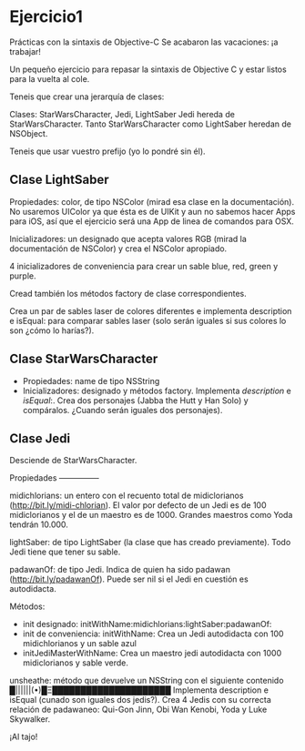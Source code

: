 # Ejercicio1
Prácticas con la sintaxis de Objective-C
Se acabaron las vacaciones: ¡a trabajar!

Un pequeño ejercicio para repasar la sintaxis de Objective C y estar listos para la vuelta al cole.

Teneis que crear una jerarquía de clases:

Clases: StarWarsCharacter, Jedi, LightSaber
Jedi hereda de StarWarsCharacter. Tanto StarWarsCharacter como LightSaber heredan de NSObject.

Teneis que usar vuestro prefijo (yo lo pondré sin él).

## Clase LightSaber ##
Propiedades: color, de tipo NSColor (mirad esa clase en la documentación). No usaremos UIColor ya que ésta es de UIKit y aun no sabemos hacer Apps para iOS, así que el ejercicio será una App de linea de comandos para OSX.

Inicializadores: un designado que acepta valores RGB (mirad la documentación de NSColor) y crea el NSColor apropiado.

4 inicializadores de conveniencia para crear un sable blue, red, green y purple.

Cread también los métodos factory de clase correspondientes.

Crea un par de sables laser de colores diferentes e implementa description e isEqual: para comparar sables laser (solo serán iguales si sus colores lo son ¿cómo lo harías?).

## Clase StarWarsCharacter ##
* Propiedades: name de tipo NSString
* Inicializadores: designado y métodos factory.
Implementa _description_ e _isEqual_:. Crea dos personajes (Jabba the Hutt y Han Solo) y compáralos. ¿Cuando serán iguales dos personajes).

## Clase Jedi ##
Desciende de StarWarsCharacter.

Propiedades
—————

midichlorians: un entero con el recuento total de midiclorianos (http://bit.ly/midi-chlorian). El valor por defecto de un Jedi es de 100 midiclorianos y el de un maestro es de 1000. Grandes maestros como Yoda tendrán 10.000.

lightSaber: de tipo LightSaber (la clase que has creado previamente). Todo Jedi tiene que tener su sable.

padawanOf: de tipo Jedi. Indica de quien ha sido padawan (http://bit.ly/padawanOf). Puede ser nil si el Jedi en cuestión es autodidacta.

Métodos:
* init designado: initWithName:midichlorians:lightSaber:padawanOf:
* init de conveniencia: initWithName:
Crea un Jedi autodidacta con 100 midichlorianos y un sable azul
* initJediMasterWithName:
Crea un maestro jedi autodidacta con 1000 midiclorianos y sable verde.

unsheathe: método que devuelve un NSString con el siguiente contenido █||||||(•)█Ξ█████████████████████
Implementa description e isEqual (cunado son iguales dos jedis?).
Crea 4 Jedis con su correcta relación de padawaneo: Qui-Gon Jinn, Obi Wan Kenobi, Yoda y Luke Skywalker.

¡Al tajo!
